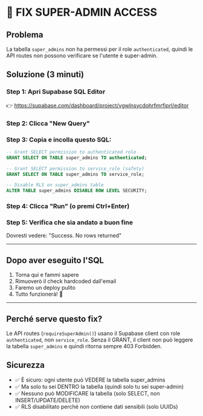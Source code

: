# 🔧 FIX SUPER-ADMIN ACCESS

## Problema
La tabella `super_admins` non ha permessi per il role `authenticated`, quindi le API routes non possono verificare se l'utente è super-admin.

## Soluzione (3 minuti)

### Step 1: Apri Supabase SQL Editor
👉 https://supabase.com/dashboard/project/vgwlnsycdohrfmrfjprl/editor

### Step 2: Clicca "New Query"

### Step 3: Copia e incolla questo SQL:

```sql
-- Grant SELECT permission to authenticated role
GRANT SELECT ON TABLE super_admins TO authenticated;

-- Grant SELECT permission to service_role (safety)
GRANT SELECT ON TABLE super_admins TO service_role;

-- Disable RLS on super_admins table
ALTER TABLE super_admins DISABLE ROW LEVEL SECURITY;
```

### Step 4: Clicca "Run" (o premi Ctrl+Enter)

### Step 5: Verifica che sia andato a buon fine
Dovresti vedere: "Success. No rows returned"

---

## Dopo aver eseguito l'SQL

1. Torna qui e fammi sapere
2. Rimuoverò il check hardcoded dall'email
3. Faremo un deploy pulito
4. Tutto funzionerà! 🎉

---

## Perché serve questo fix?

Le API routes (`requireSuperAdmin()`) usano il Supabase client con role `authenticated`, non `service_role`. Senza il GRANT, il client non può leggere la tabella `super_admins` e quindi ritorna sempre 403 Forbidden.

## Sicurezza

- ✅ È sicuro: ogni utente può VEDERE la tabella super_admins
- ✅ Ma solo tu sei DENTRO la tabella (quindi solo tu sei super-admin)
- ✅ Nessuno può MODIFICARE la tabella (solo SELECT, non INSERT/UPDATE/DELETE)
- ✅ RLS disabilitato perché non contiene dati sensibili (solo UUIDs)